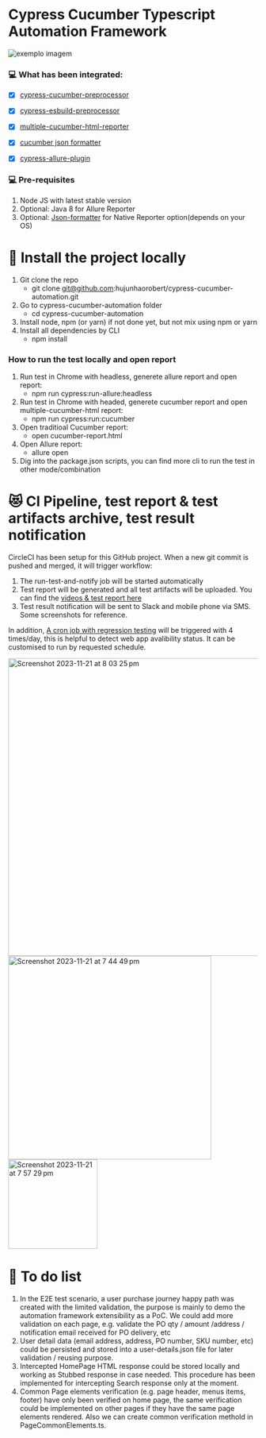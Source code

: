 # Cypress Cucumber Typescript Automation Framework 

<img src="https://media-exp1.licdn.com/dms/image/C4E0BAQF1dg2KtKFdPg/company-logo_200_200/0/1626295436859?e=2159024400&v=beta&t=Ib_T9PXXQxkHRKnj3Oe65EKuR6EAh01IgAA6IGvU0FY" alt="exemplo imagem">


### 💻 What has been integrated:

- [x] [cypress-cucumber-preprocessor](https://github.com/badeball/cypress-cucumber-preprocessor)
- [x] [cypress-esbuild-preprocessor](https://github.com/bahmutov/cypress-esbuild-preprocessor)
- [x] [multiple-cucumber-html-reporter](https://www.npmjs.com/package/multiple-cucumber-html-reporter)
- [x] [cucumber json formatter](https://github.com/cucumber/json-formatter)
- [x] [cypress-allure-plugin](https://github.com/Shelex/cypress-allure-plugin)



### 💻 Pre-requisites

1. Node JS with latest stable version
2. Optional: Java 8 for Allure Reporter
3. Optional: [Json-formatter](https://github.com/cucumber/json-formatter) for Native Reporter option(depends on your OS)

# 🚀 Install the project locally

  1. Git clone the repo
      - git clone git@github.com:hujunhaorobert/cypress-cucumber-automation.git
  2. Go to cypress-cucumber-automation folder
      - cd cypress-cucumber-automation
  3. Install node, npm (or yarn) if not done yet, but not mix using npm or yarn
  4. Install all dependencies by CLI
      - npm install

### How to run the test locally and open report

1. Run test in Chrome with headless, generete allure report and open report:
   - npm run cypress:run-allure:headless
2. Run test in Chrome with headed, generete cucumber report and open multiple-cucumber-html report:
   - npm run cypress:run:cucumber
3. Open traditioal Cucumber report:
   - open cucumber-report.html
4. Open Allure report:
   - allure open
5. Dig into the package.json scripts, you can find more cli to run the test in other mode/combination
   

# 😻 CI Pipeline, test report & test artifacts archive, test result notification
CircleCI has been setup for this GitHub project. When a new git commit is pushed and merged, it will trigger workflow:

   1. The run-test-and-notify job will be started automatically
   2. Test report will be generated and all test artifacts will be uploaded. You can find the [videos & test report here](https://app.circleci.com/pipelines/github/hujunhaorobert/cypress-cucumber-automation/1/workflows/ef417c8c-e025-461e-a743-6f8285d99108/jobs/2/artifacts)
   3. Test result notification will be sent to Slack and mobile phone via SMS. Some screenshots for reference.

In addition, [A cron job with regression testing](https://app.circleci.com/pipelines/github/hujunhaorobert/cypress-cucumber-automation) will be triggered with 4 times/day, this is helpful to detect web app avalibility status. It can be customised to run by requested schedule.

<img width="600" alt="Screenshot 2023-11-21 at 8 03 25 pm" src="https://github.com/hujunhaorobert/cypress-cucumber-automation/assets/10079887/870d772b-7638-4369-9971-76818571e856"> 
<img width="410" alt="Screenshot 2023-11-21 at 7 44 49 pm" src="https://github.com/hujunhaorobert/cypress-cucumber-automation/assets/10079887/e2d2b050-9766-4d56-a960-88d888f90c46">
<img width="180" alt="Screenshot 2023-11-21 at 7 57 29 pm" src="https://github.com/hujunhaorobert/cypress-cucumber-automation/assets/10079887/904b0d6c-f260-4345-bd64-de493e24e76e">

# :pencil: To do list

1. In the E2E test scenario, a user purchase journey happy path was created with the limited validation, the purpose is mainly to demo the automation framework extensibility as a PoC. We could add more validation on each page, e.g. validate the PO qty / amount /address / notification email received for PO delivery, etc
2. User detail data (email address, address, PO number, SKU number, etc) could be persisted and stored into a user-details.json file for later validation / reusing purpose.
3. Intercepted HomePage HTML response could be stored locally and working as Stubbed response in case needed. This procedure has been implemented for intercepting Search response only at the moment.
4. Common Page elements verification (e.g. page header, menus items, footer) have only been verified on home page, the same verification could be implemented on other pages if they have the same page elements rendered. Also we can create common verification methold in PageCommonElements.ts.
   
